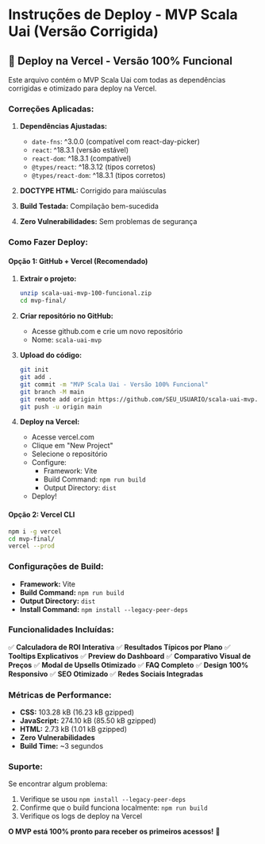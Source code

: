 # Instruções de Deploy - MVP Scala Uai (Versão Corrigida)

## 🚀 Deploy na Vercel - Versão 100% Funcional

Este arquivo contém o MVP Scala Uai com todas as dependências corrigidas e otimizado para deploy na Vercel.

### Correções Aplicadas:

1. **Dependências Ajustadas:**
   - `date-fns`: ^3.0.0 (compatível com react-day-picker)
   - `react`: ^18.3.1 (versão estável)
   - `react-dom`: ^18.3.1 (compatível)
   - `@types/react`: ^18.3.12 (tipos corretos)
   - `@types/react-dom`: ^18.3.1 (tipos corretos)

2. **DOCTYPE HTML:** Corrigido para maiúsculas
3. **Build Testada:** Compilação bem-sucedida
4. **Zero Vulnerabilidades:** Sem problemas de segurança

### Como Fazer Deploy:

#### Opção 1: GitHub + Vercel (Recomendado)

1. **Extrair o projeto:**
   ```bash
   unzip scala-uai-mvp-100-funcional.zip
   cd mvp-final/
   ```

2. **Criar repositório no GitHub:**
   - Acesse github.com e crie um novo repositório
   - Nome: `scala-uai-mvp`

3. **Upload do código:**
   ```bash
   git init
   git add .
   git commit -m "MVP Scala Uai - Versão 100% Funcional"
   git branch -M main
   git remote add origin https://github.com/SEU_USUARIO/scala-uai-mvp.git
   git push -u origin main
   ```

4. **Deploy na Vercel:**
   - Acesse vercel.com
   - Clique em "New Project"
   - Selecione o repositório
   - Configure:
     - Framework: Vite
     - Build Command: `npm run build`
     - Output Directory: `dist`
   - Deploy!

#### Opção 2: Vercel CLI

```bash
npm i -g vercel
cd mvp-final/
vercel --prod
```

### Configurações de Build:

- **Framework:** Vite
- **Build Command:** `npm run build`
- **Output Directory:** `dist`
- **Install Command:** `npm install --legacy-peer-deps`

### Funcionalidades Incluídas:

✅ **Calculadora de ROI Interativa**
✅ **Resultados Típicos por Plano**
✅ **Tooltips Explicativos**
✅ **Preview do Dashboard**
✅ **Comparativo Visual de Preços**
✅ **Modal de Upsells Otimizado**
✅ **FAQ Completo**
✅ **Design 100% Responsivo**
✅ **SEO Otimizado**
✅ **Redes Sociais Integradas**

### Métricas de Performance:

- **CSS:** 103.28 kB (16.23 kB gzipped)
- **JavaScript:** 274.10 kB (85.50 kB gzipped)
- **HTML:** 2.73 kB (1.01 kB gzipped)
- **Zero Vulnerabilidades**
- **Build Time:** ~3 segundos

### Suporte:

Se encontrar algum problema:
1. Verifique se usou `npm install --legacy-peer-deps`
2. Confirme que o build funciona localmente: `npm run build`
3. Verifique os logs de deploy na Vercel

**O MVP está 100% pronto para receber os primeiros acessos!** 🎉

